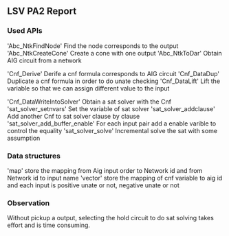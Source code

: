 ## LSV PA2 Report

### Used APIs
'Abc_NtkFindNode' Find the node corresponds to the output
'Abc_NtkCreateCone' Create a cone with one output
'Abc_NtkToDar' Obtain AIG circuit from a network

'Cnf_Derive' Derife a cnf formula corresponds to AIG circuit
'Cnf_DataDup' Duplicate a cnf formula in order to do unate checking
'Cnf_DataLift' Lift the variable so that we can assign different value to the input

'Cnf_DataWriteIntoSolver' Obtain a sat solver with the Cnf 
'sat_solver_setnvars' Set the variable of sat solver
'sat_solver_addclause' Add another Cnf to sat solver clause by clause
'sat_solver_add_buffer_enable' For each input pair add a enable varible to control the equality
'sat_solver_solve' Incremental solve the sat with some assumption


### Data structures
'map' store the mapping from Aig input order to Network id and from Network id to input name
'vector' store the mapping of cnf variable to aig id and each input is positive unate or not, negative unate or not

### Observation
Without pickup a output, selecting the hold circuit to do sat solving takes effort and is time consuming.
